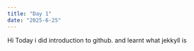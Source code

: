 ```yaml
---
title: "Day 1"
date: "2025-6-25"
---
```

Hi Today i did introduction to github. and learnt what jekkyll is 
